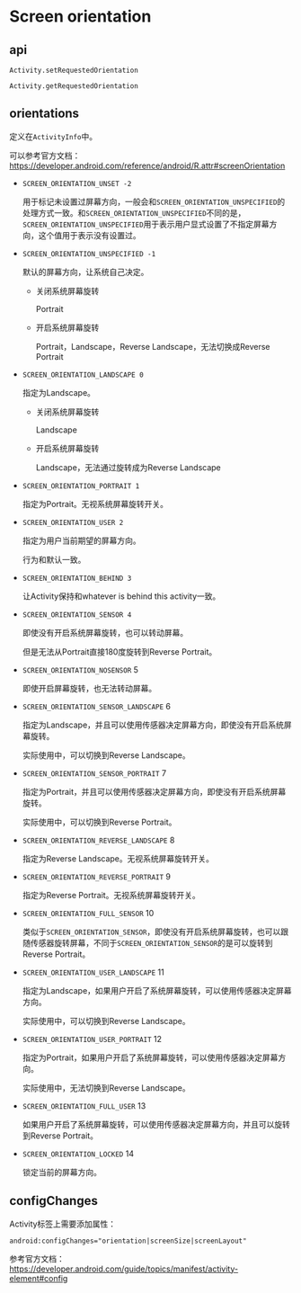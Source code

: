 # Screen orientation

## api

`Activity.setRequestedOrientation` 

`Activity.getRequestedOrientation` 



## orientations

定义在`ActivityInfo`中。

可以参考官方文档：https://developer.android.com/reference/android/R.attr#screenOrientation

* `SCREEN_ORIENTATION_UNSET -2`  

  用于标记未设置过屏幕方向，一般会和`SCREEN_ORIENTATION_UNSPECIFIED`的处理方式一致。和`SCREEN_ORIENTATION_UNSPECIFIED`不同的是，`SCREEN_ORIENTATION_UNSPECIFIED`用于表示用户显式设置了不指定屏幕方向，这个值用于表示没有设置过。

* `SCREEN_ORIENTATION_UNSPECIFIED -1` 

  默认的屏幕方向，让系统自己决定。

  * 关闭系统屏幕旋转

    Portrait

  * 开启系统屏幕旋转

    Portrait，Landscape，Reverse Landscape，无法切换成Reverse Portrait

* `SCREEN_ORIENTATION_LANDSCAPE 0` 

  指定为Landscape。

  * 关闭系统屏幕旋转

    Landscape

  * 开启系统屏幕旋转

    Landscape，无法通过旋转成为Reverse Landscape

* `SCREEN_ORIENTATION_PORTRAIT 1` 

  指定为Portrait。无视系统屏幕旋转开关。

* `SCREEN_ORIENTATION_USER 2`

  指定为用户当前期望的屏幕方向。

  行为和默认一致。

* `SCREEN_ORIENTATION_BEHIND 3`

  让Activity保持和whatever is behind this activity一致。

* `SCREEN_ORIENTATION_SENSOR 4`

  即使没有开启系统屏幕旋转，也可以转动屏幕。

  但是无法从Portrait直接180度旋转到Reverse Portrait。

* `SCREEN_ORIENTATION_NOSENSOR` 5

  即使开启屏幕旋转，也无法转动屏幕。

* `SCREEN_ORIENTATION_SENSOR_LANDSCAPE` 6

  指定为Landscape，并且可以使用传感器决定屏幕方向，即使没有开启系统屏幕旋转。

  实际使用中，可以切换到Reverse Landscape。

* `SCREEN_ORIENTATION_SENSOR_PORTRAIT` 7

  指定为Portrait，并且可以使用传感器决定屏幕方向，即使没有开启系统屏幕旋转。

  实际使用中，可以切换到Reverse Portrait。

* `SCREEN_ORIENTATION_REVERSE_LANDSCAPE` 8

  指定为Reverse Landscape。无视系统屏幕旋转开关。

* `SCREEN_ORIENTATION_REVERSE_PORTRAIT` 9

  指定为Reverse Portrait。无视系统屏幕旋转开关。

* `SCREEN_ORIENTATION_FULL_SENSOR` 10

  类似于`SCREEN_ORIENTATION_SENSOR`，即使没有开启系统屏幕旋转，也可以跟随传感器旋转屏幕，不同于`SCREEN_ORIENTATION_SENSOR`的是可以旋转到Reverse Portrait。

* `SCREEN_ORIENTATION_USER_LANDSCAPE` 11

  指定为Landscape，如果用户开启了系统屏幕旋转，可以使用传感器决定屏幕方向。

  实际使用中，可以切换到Reverse Landscape。

* `SCREEN_ORIENTATION_USER_PORTRAIT` 12

  指定为Portrait，如果用户开启了系统屏幕旋转，可以使用传感器决定屏幕方向。

  实际使用中，无法切换到Reverse Landscape。

* `SCREEN_ORIENTATION_FULL_USER` 13

  如果用户开启了系统屏幕旋转，可以使用传感器决定屏幕方向，并且可以旋转到Reverse Portrait。

* `SCREEN_ORIENTATION_LOCKED` 14

  锁定当前的屏幕方向。



## configChanges

Activity标签上需要添加属性：

`android:configChanges="orientation|screenSize|screenLayout"`

参考官方文档：https://developer.android.com/guide/topics/manifest/activity-element#config